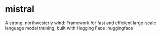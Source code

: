 # mistral
A strong, northwesterly wind: Framework for fast and efficient large-scale language model training, built with Hugging Face :huggingface
